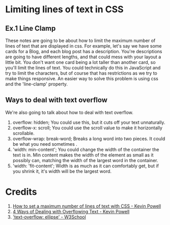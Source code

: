 # Limiting lines of text in CSS

## Ex.1 Line Clamp
These notes are going to be about how to limit the maximum number of lines of text that are displayed in css. For example, let's say we have some cards for a Blog, and each blog post has a description. You're descriptions are going to have different lengths, and that could mess with your layout a little bit. You don't want one card being a lot taller than another card, so you'll limit the lines of text. You could technically do this in JavaScript and try to limit the characters, but of course that has restrictions as we try to make things responsive. An easier way to solve this problem is using css and the 'line-clamp' property.


## Ways to deal with text overflow
We're also going to talk about how to deal with text overflow. 

1. overflow: hidden; You could use this, but it cuts off your text unnaturally.
2. overflow-x: scroll; You could use the scroll value to make it horizontally scrollable.
3. overflow-wrap: break-word; Breaks a long word into two pieces. It could be what you need sometimes .
4. 'width: min-content'; You could change the width of the container the text is in. Min content makes the width of the element as small as it possibly can, matching the width of the largest word in the container.
5. 'width: 'fit-content'; Width is as much as it can comfortably get, but if you shrink it, it's width will be the largest word.


# Credits
1. [How to set a maximum number of lines of text with CSS - Kevin Powell](https://youtu.be/b6iVByCOx8A?si=RSFxRG11zHq7_AU-)
2. [4 Ways of Dealing with Overflowing Text - Kevin Powell](https://www.youtube.com/watch?v=6Nv0weHy7t0)
3. ['text-overflow: ellipse' - W3School](https://www.w3schools.com/cssref/css3_pr_text-overflow.php)